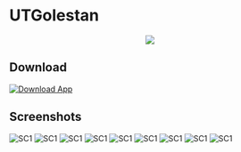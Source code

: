 # UTGolestan

<p align="center">
  <img src="https://github.com/MoodyMelon/UTGolestan/blob/main/Icons/golestan-icon.png" />
</p>
 
## Download

[![Download App](https://github.com/MoodyMelon/UTGolestan/blob/main/Icons/download-apk-icon.png)](https://github.com/MoodyMelon/UTGolestan/raw/main/Golestan.apk)


## Screenshots
![SC1](https://github.com/MoodyMelon/UTGolestan/blob/main/Screenshots/Phone%20Screenshot%2001.png)
![SC1](https://github.com/MoodyMelon/UTGolestan/blob/main/Screenshots/Phone%20Screenshot%2002.png)
![SC1](https://github.com/MoodyMelon/UTGolestan/blob/main/Screenshots/Phone%20Screenshot%2003.png)
![SC1](https://github.com/MoodyMelon/UTGolestan/blob/main/Screenshots/Phone%20Screenshot%2004.png)
![SC1](https://github.com/MoodyMelon/UTGolestan/blob/main/Screenshots/Phone%20Screenshot%2005.png)
![SC1](https://github.com/MoodyMelon/UTGolestan/blob/main/Screenshots/Phone%20Screenshot%2006.png)
![SC1](https://github.com/MoodyMelon/UTGolestan/blob/main/Screenshots/Phone%20Screenshot%2007.png)
![SC1](https://github.com/MoodyMelon/UTGolestan/blob/main/Screenshots/Phone%20Screenshot%2008.png)
![SC1](https://github.com/MoodyMelon/UTGolestan/blob/main/Screenshots/Phone%20Screenshot%2009.png)
